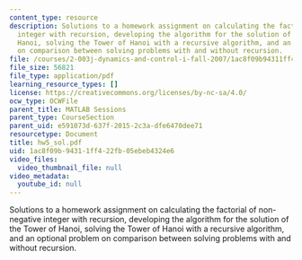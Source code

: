 ```yaml
---
content_type: resource
description: Solutions to a homework assignment on calculating the factorial of non-negative
  integer with recursion, developing the algorithm for the solution of the Tower of
  Hanoi, solving the Tower of Hanoi with a recursive algorithm, and an optional problem
  on comparison between solving problems with and without recursion.
file: /courses/2-003j-dynamics-and-control-i-fall-2007/1ac8f09b94311ff422fb05ebeb4324e6_hw5_sol.pdf
file_size: 56821
file_type: application/pdf
learning_resource_types: []
license: https://creativecommons.org/licenses/by-nc-sa/4.0/
ocw_type: OCWFile
parent_title: MATLAB Sessions
parent_type: CourseSection
parent_uid: e591073d-637f-2015-2c3a-dfe6470dee71
resourcetype: Document
title: hw5_sol.pdf
uid: 1ac8f09b-9431-1ff4-22fb-05ebeb4324e6
video_files:
  video_thumbnail_file: null
video_metadata:
  youtube_id: null
---
```

Solutions to a homework assignment on calculating the factorial of non-negative integer with recursion, developing the algorithm for the solution of the Tower of Hanoi, solving the Tower of Hanoi with a recursive algorithm, and an optional problem on comparison between solving problems with and without recursion.